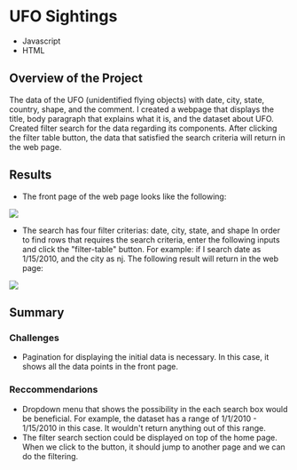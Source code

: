 # UFO Sightings
- Javascript
- HTML 
## Overview of the Project
The data of the UFO (unidentified flying objects) with date, city, state, country, shape, and the comment. I created a webpage that displays the title, body paragraph that explains what it is, and the dataset about UFO. Created filter search for the data regarding its components. After clicking the filter table button, the data that satisfied the search criteria will return in the web page. 

## Results
- The front page of the web page looks like the following: 

![](https://user-images.githubusercontent.com/64121596/149464490-e055d836-bb26-4c64-8505-f2f63e51ff6a.png)

- The search has four filter criterias: date, city, state, and shape
In order to find rows that requires the search criteria, enter the following inputs and click the "filter-table" button.
For example: if I search date as 1/15/2010, and the city as nj. The following result will return in the web page: 

![](https://user-images.githubusercontent.com/64121596/149464329-ddcbb11f-e870-4e02-8890-bc90f89cac65.png)

## Summary
### Challenges
- Pagination for displaying the initial data is necessary. In this case, it shows all the data points in the front page. 
### Reccommendarions
- Dropdown menu that shows the possibility in the each search box would be beneficial. For example, the dataset has a range of 1/1/2010 - 1/15/2010 in this case. It wouldn't return anything out of this range.
- The filter search section could be displayed on top of the home page. When we click to the button, it should jump to another page and we can do the filtering. 

